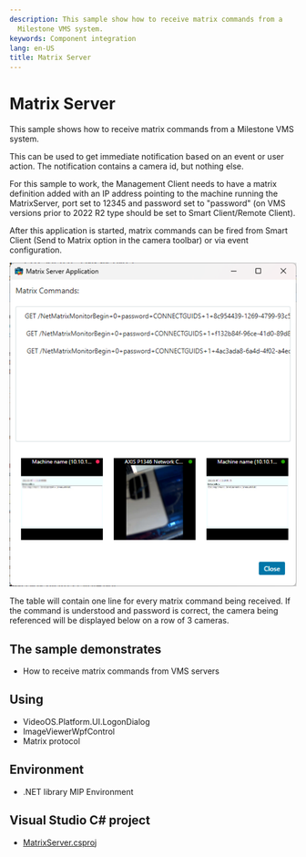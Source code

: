 ```yaml
---
description: This sample show how to receive matrix commands from a
  Milestone VMS system.
keywords: Component integration
lang: en-US
title: Matrix Server
---
```


# Matrix Server

This sample shows how to receive matrix commands from a Milestone VMS
system.

This can be used to get immediate notification based on an event or user
action. The notification contains a camera id, but nothing else.

For this sample to work, the Management Client needs to have a matrix
definition added with an IP address pointing to the machine running the
MatrixServer, port set to 12345 and password set to \"password\" (on VMS versions prior to 2022 R2 type should be
set to Smart Client/Remote Client).

After this application is started, matrix commands can be fired from
Smart Client (Send to Matrix option in the camera toolbar) or via event configuration.

![](MatrixServer.png)

The table will contain one line for every matrix command being
received. If the command is understood and password is correct, the
camera being referenced will be displayed below on a row of 3 cameras.

## The sample demonstrates

- How to receive matrix commands from VMS servers

## Using

- VideoOS.Platform.UI.LogonDialog
- ImageViewerWpfControl
- Matrix protocol

## Environment

- .NET library MIP Environment

## Visual Studio C\# project

- [MatrixServer.csproj](javascript:clone('https://github.com/milestonesys/mipsdk-samples-component','src/ComponentSamples.sln');)
